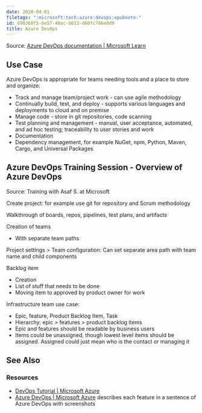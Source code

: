 ```yaml
---
date: 2020-04-01
filetags: ":microsoft:tech:azure:devops:epubnote:"
id: 690360f5-6e57-40ac-b612-d60fc706e0d9
title: Azure DevOps
---
```


Source: [Azure DevOps documentation \| Microsoft
Learn](https://learn.microsoft.com/en-us/azure/devops/?view=azure-devops)

## Use Case

Azure DevOps is appropriate for teams needing tools and a place to store
and organize:

- Track and manage team/project work - can use agile methodology
- Continually build, test, and deploy - supports various languages and
  deployments to cloud and on premise
- Manage code - store in git repositories, code scanning
- Test planning and management - manual, user acceptance, automated, and
  ad hoc testing; traceability to user stories and work
- Documentation
- Dependency management, for example NuGet, npm, Python, Maven, Cargo,
  and Universal Packages

## Azure DevOps Training Session - Overview of Azure DevOps

Source: Training with Asaf S. at Microsoft

Create project: for example use git for repository and Scrum methodology

Walkthrough of boards, repos, pipelines, test plans, and artifacts

Creation of teams

- With separate team paths

Project settings \> Team configuration: Can set separate area path with
team name and child components

Backlog item

- Creation
- List of stuff that needs to be done
- Moving item to approved by product owner for work

Infrastructure team use case:

- Epic, feature, Product Backlog Item, Task
- Hierarchy: epic \> features \> product backlog items
- Epic and features should be readable by business users
- Items could be unassigned, though lowest level items should be
  assigned. Assigned could just mean who is the contact or managing it

## See Also

### Resources

- [DevOps Tutorial \| Microsoft
  Azure](https://azure.microsoft.com/en-us/solutions/devops/tutorial/)
- [Azure DevOps \| Microsoft
  Azure](https://azure.microsoft.com/en-us/products/devops/) describes
  each feature in a sentence of Azure DevOps with screenshots
